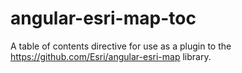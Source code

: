 # angular-esri-map-toc
A table of contents directive for use as a plugin to the https://github.com/Esri/angular-esri-map library.

